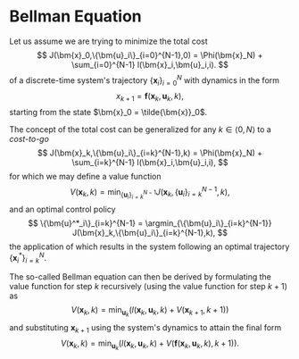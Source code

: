 # Bellman Equation
Let us assume we are trying to minimize the total cost
$$
J(\bm{x}_0,\{\bm{u}_i\}_{i=0}^{N-1},0) = \Phi(\bm{x}_N) + \sum_{i=0}^{N-1} l(\bm{x}_i,\bm{u}_i,i).
$$
of a discrete-time system's trajectory $\{\bm{x}_i\}_{i=0}^N$ with dynamics in the form
$$
x_{k+1} = \bm{f}(\bm{x}_k,\bm{u}_k,k) ,
$$
starting from the state $\bm{x}_0 = \tilde{\bm{x}}_0$.

The concept of the total cost can be generalized for any $k \in \langle 0 , N \rangle$ to a *cost-to-go*
$$
J(\bm{x}_k,\{\bm{u}_i\}_{i=k}^{N-1},k) = \Phi(\bm{x}_N) + \sum_{i=k}^{N-1} l(\bm{x}_i,\bm{u}_i,i),
$$
for which we may define a value function
$$
V(\bm{x}_k,k) = \min_{\{\bm{u}_i\}_{i=k}^{N-1}} J(\bm{x}_k,\{\bm{u}_i\}_{i=k}^{N-1},k),
$$
and an optimal control policy
$$
\{\bm{u}^*_i\}_{i=k}^{N-1} = \argmin_{\{\bm{u}_i\}_{i=k}^{N-1}} J(\bm{x}_k,\{\bm{u}_i\}_{i=k}^{N-1},k),
$$
the application of which results in the system following an optimal trajectory $\{\bm{x}^*_i\}_{i=k}^N$.

The so-called Bellman equation can then be derived by formulating the value function for step $k$ recursively (using the value function for step $k+1$) as
$$
V(\bm{x}_k,k) = \min_{\bm{u}_k} \left(l(\bm{x}_k,\bm{u}_k,k) + V(\bm{x}_{k+1},k+1)\right)
$$
and substituting $\bm{x}_{k+1}$ using the system's dynamics to attain the final form
$$
V(\bm{x}_k,k) = \min_{\bm{u}_k} \left(l(\bm{x}_k,\bm{u}_k,k) + V(\bm{f}(\bm{x}_k,\bm{u}_k,k),k+1)\right).
$$


